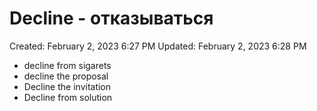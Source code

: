 # Decline - отказываться

Created: February 2, 2023 6:27 PM
Updated: February 2, 2023 6:28 PM

- decline from sigarets
- decline the proposal
- Decline the invitation
- Decline from solution